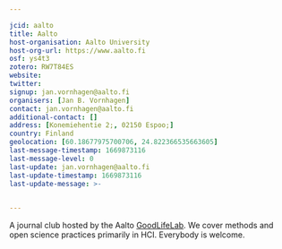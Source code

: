 ```yaml
---

jcid: aalto
title: Aalto
host-organisation: Aalto University
host-org-url: https://www.aalto.fi
osf: ys4t3
zotero: RW7T84ES
website: 
twitter: 
signup: jan.vornhagen@aalto.fi
organisers: [Jan B. Vornhagen]
contact: jan.vornhagen@aalto.fi
additional-contact: []
address: [Konemiehentie 2;, 02150 Espoo;]
country: Finland
geolocation: [60.18677975700706, 24.822366535663605]
last-message-timestamp: 1669873116
last-message-level: 0
last-update: jan.vornhagen@aalto.fi
last-update-timestamp: 1669873116
last-update-message: >-
  

---
```


A journal club hosted by the Aalto [GoodLifeLab](https://goodlife.aalto.fi/). We cover methods and open science practices primarily in HCI. Everybody is welcome.
